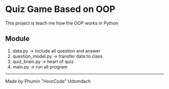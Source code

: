 # Quiz Game Based on OOP
This project is teach me how the OOP works in Python

## Module
1. data.py -> include all question and answer
2. question_model.py -> transfer data to class
3. quiz_brain.py -> heart of quiz
4. main.py -> run all program

---
Made by Phumin "HourCode" Udomdach